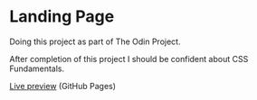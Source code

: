 # Landing Page

Doing this project as part of The Odin Project.

After completion of this project I should be confident about CSS Fundamentals.

[Live preview](siraj-ulhaq.github.io/landing-page) (GitHub Pages)


